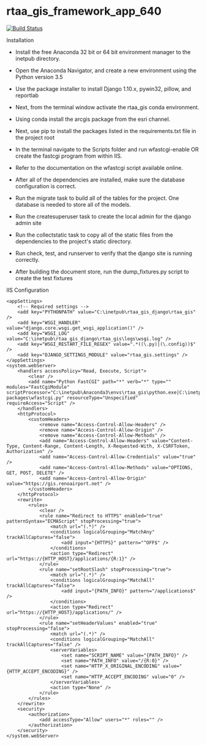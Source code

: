 # rtaa_gis_framework_app_640
[![Build Status](https://travis-ci.org/Ricardh522/rtaa_gis.svg?branch=master)](https://travis-ci.org/Ricardh522/rtaa_gis)

Installation

- Install the free Anaconda 32 bit or 64 bit environment manager to the inetpub directory.

- Open the Anaconda Navigator, and create a new environment using the Python version 3.5

- Use the package installer to install Django 1.10.x, pywin32, pillow, and reportlab

- Next, from the terminal window activate the rtaa_gis conda environment.

- Using conda install the arcgis package from the esri channel.

- Next, use pip to install the packages listed in the requirements.txt file in the project root

- In the terminal navigate to the Scripts folder and run wfastcgi-enable OR create the fastcgi program from within IIS.

- Refer to the documentation on the wfastcgi script available online.

- After all of the dependencies are installed, make sure the database configuration is correct.

- Run the migrate task to build all of the tables for the project.  One database is needed to store all of the models.

- Run the createsuperuser task to create the local admin for the django admin site

- Run the collectstatic task to copy all of the static files from the dependencies to the project's static directory.

- Run check, test, and runserver to verify that the django site is running correctly.

- After building the document store, run the dump_fixtures.py script to create the test fixtures

IIS Configuration

<?xml version="1.0" encoding="UTF-8"?>

<configuration>

	<appSettings>
	    <!-- Required settings -->
	    <add key="PYTHONPATH" value="C:\inetpub\rtaa_gis_django\rtaa_gis" />
	    <add key="WSGI_HANDLER" value="django.core.wsgi.get_wsgi_application()" />
	    <add key="WSGI_LOG" value="C:\inetpub\rtaa_gis_django\rtaa_gis\logs\wsgi.log" />
	    <add key="WSGI_RESTART_FILE_REGEX" value=".*((\.py)|(\.config))$" />
	    <add key="DJANGO_SETTINGS_MODULE" value="rtaa_gis.settings" />
	</appSettings>
    <system.webServer>
        <handlers accessPolicy="Read, Execute, Script">
        	<clear />
            <add name="Python FastCGI" path="*" verb="*" type="" modules="FastCgiModule" scriptProcessor="C:\inetpub\Anaconda3\envs\rtaa_gis\python.exe|C:\inetpub\Anaconda3\envs\rtaa_gis\Lib\site-packages\wfastcgi.py" resourceType="Unspecified" requireAccess="Script" />
        </handlers>
        <httpProtocol>
            <customHeaders>
                <remove name="Access-Control-Allow-Headers" />
                <remove name="Access-Control-Allow-Origin" />
                <remove name="Access-Control-Allow-Methods" />
                <add name="Access-Control-Allow-Headers" value="Content-Type, Content-Range, Content-Length, X-Requested-With, X-CSRFToken, Authorization" />
                <add name="Access-Control-Allow-Credentials" value="true" />
                <add name="Access-Control-Allow-Methods" value="OPTIONS, GET, POST, DELETE" />
                <add name="Access-Control-Allow-Origin" value="https://gis.renoairport.net" />
            </customHeaders>
        </httpProtocol>
        <rewrite>
            <rules>
                <clear />
                <rule name="Redirect to HTTPS" enabled="true" patternSyntax="ECMAScript" stopProcessing="true">
                    <match url="(.*)" />
                    <conditions logicalGrouping="MatchAny" trackAllCaptures="false">
                        <add input="{HTTPS}" pattern="^OFF$" />
                    </conditions>
                    <action type="Redirect" url="https://{HTTP_HOST}/applications/{R:1}" />
                </rule>
                <rule name="setRootSlash" stopProcessing="true">
                    <match url="(.*)" />
                    <conditions logicalGrouping="MatchAll" trackAllCaptures="false">
                        <add input="{PATH_INFO}" pattern="/applications$" />
                    </conditions>
                    <action type="Redirect" url="https://{HTTP_HOST}/applications/" />
                </rule>
                <rule name="setHeaderValues" enabled="true" stopProcessing="false">
                    <match url="(.*)" />
                    <conditions logicalGrouping="MatchAll" trackAllCaptures="false" />
                    <serverVariables>
                        <set name="SCRIPT_NAME" value="{PATH_INFO}" />
                        <set name="PATH_INFO" value="/{R:0}" />
                        <set name="HTTP_X_ORIGINAL_ENCODING" value="{HTTP_ACCEPT_ENCODING}" />
                        <set name="HTTP_ACCEPT_ENCODING" value="0" />
                    </serverVariables>
                    <action type="None" />
                </rule>
            </rules>
        </rewrite>
        <security>
            <authorization>
                <add accessType="Allow" users="*" roles="" />
            </authorization>
        </security>
    </system.webServer>
</configuration>
